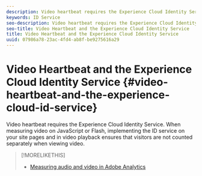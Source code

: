 ```yaml
---
description: Video heartbeat requires the Experience Cloud Identity Service. When measuring video on JavaScript or Flash, implementing the ID service on your site pages and in video playback ensures that visitors are not counted separately when viewing video.
keywords: ID Service
seo-description: Video heartbeat requires the Experience Cloud Identity Service. When measuring video on JavaScript or Flash, implementing the ID service on your site pages and in video playback ensures that visitors are not counted separately when viewing video.
seo-title: Video Heartbeat and the Experience Cloud Identity Service
title: Video Heartbeat and the Experience Cloud Identity Service
uuid: 07986a78-23ac-4fd4-ab8f-be9275616a29
---
```


# Video Heartbeat and the Experience Cloud Identity Service {#video-heartbeat-and-the-experience-cloud-id-service}

Video heartbeat requires the Experience Cloud Identity Service. When measuring video on JavaScript or Flash, implementing the ID service on your site pages and in video playback ensures that visitors are not counted separately when viewing video.

>[!MORELIKETHIS]
>
>* [Measuring audio and video in Adobe Analytics](https://docs.adobe.com/content/help/en/media-analytics/using/media-overview.html)
